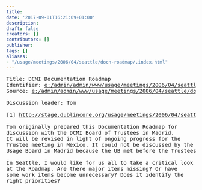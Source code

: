 ```yaml
---
title: 
date: '2017-09-01T16:21:09+01:00'
description: 
draft: false
creators: []
contributors: []
publisher: 
tags: []
aliases:
- "/usage/meetings/2006/04/seattle/docn-roadmap/.index.html"
---
```


<pre>
Title: DCMI Documentation Roadmap
Identifier: <a href="file://localhost/E:/admin/admin/www/usage/meetings/2006/04/seattle/docn-roadmap/index.shtml">e:/admin/admin/www/usage/meetings/2006/04/seattle/docn-roadmap/</a>
Source: <a href="file://localhost/E:/admin/admin/www/usage/meetings/2006/04/seattle/docn-roadmap/index.txt">e:/admin/admin/www/usage/meetings/2006/04/seattle/docn-roadmap/index.txt</a>

Discussion leader: Tom

[1] <a href="http://stage.dublincore.org/usage/meetings/2006/04/seattle/docn-roadmap/2006-03-31.roadmap.pdf">http://stage.dublincore.org/usage/meetings/2006/04/seattle/docn-roadmap/2006-03-31.roadmap.pdf</a>

Tom originally prepared this Documentation Roadmap for
discussion with the DCMI Board of Trustees in Madrid.
It will be revised in light of ongoing progress for the
Trustee meeting in Mexico. It could not be discussed by the
Usage Board in Madrid because the UB met before the Trustees.

In Seattle, I would like for us all to take a critical look
at the Roadmap. Are there major items missing? Or have
some work items become unnecessary? Does it identify the
right priorities?

</pre>
